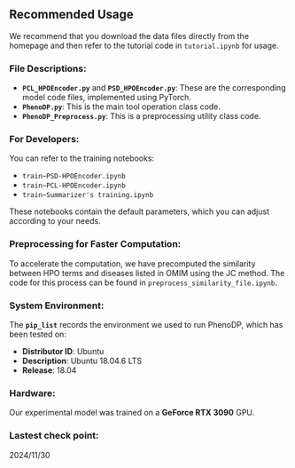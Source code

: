 ## Recommended Usage

We recommend that you download the data files directly from the homepage and then refer to the tutorial code in `tutorial.ipynb` for usage.

### File Descriptions:
- **`PCL_HPOEncoder.py`** and **`PSD_HPOEncoder.py`**: These are the corresponding model code files, implemented using PyTorch.
- **`PhenoDP.py`**: This is the main tool operation class code.
- **`PhenoDP_Preprocess.py`**: This is a preprocessing utility class code.

### For Developers:
You can refer to the training notebooks:
- `train~PSD-HPOEncoder.ipynb`
- `train~PCL-HPOEncoder.ipynb`
- `train~Summarizer's training.ipynb`

These notebooks contain the default parameters, which you can adjust according to your needs.

### Preprocessing for Faster Computation:
To accelerate the computation, we have precomputed the similarity between HPO terms and diseases listed in OMIM using the JC method. The code for this process can be found in `preprocess_similarity_file.ipynb`.

### System Environment:
The **`pip_list`** records the environment we used to run PhenoDP, which has been tested on:
- **Distributor ID**: Ubuntu
- **Description**: Ubuntu 18.04.6 LTS
- **Release**: 18.04

### Hardware:
Our experimental model was trained on a **GeForce RTX 3090** GPU.

### Lastest check point:
2024/11/30
